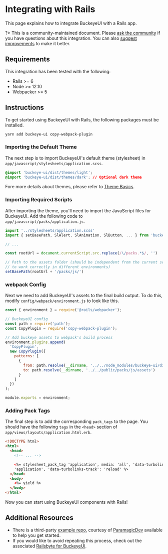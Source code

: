 # Integrating with Rails

This page explains how to integrate BuckeyeUI with a Rails app.

?> This is a community-maintained document. Please [ask the community](/resources/community) if you have questions about this integration. You can also [suggest improvements](https://github.com/bfdeloitte/buckeye-ui/blob/next/docs/tutorials/integrating-with-rails.md) to make it better.

## Requirements

This integration has been tested with the following:

- Rails >= 6
- Node >= 12.10
- Webpacker >= 5

## Instructions

To get started using BuckeyeUI with Rails, the following packages must be installed.

```bash
yarn add buckeye-ui copy-webpack-plugin
```

### Importing the Default Theme

The next step is to import BuckeyeUI's default theme (stylesheet) in `app/javascript/stylesheets/application.scss`.

```css
@import 'buckeye-ui/dist/themes/light';
@import 'buckeye-ui/dist/themes/dark'; // Optional dark theme
```

Fore more details about themes, please refer to [Theme Basics](/getting-started/themes?id=theme-basics).

### Importing Required Scripts

After importing the theme, you'll need to import the JavaScript files for BuckeyeUI. Add the following code to `app/javascript/packs/application.js`.

```js
import '../stylesheets/application.scss'
import { setBasePath, SlAlert, SlAnimation, SlButton, ... } from 'buckeye-ui'

// ...

const rootUrl = document.currentScript.src.replace(/\/packs.*$/, '')

// Path to the assets folder (should be independent from the current script source path
// to work correctly in different environments)
setBasePath(rootUrl + '/packs/js/')
```

### webpack Config

Next we need to add BuckeyeUI's assets to the final build output. To do this, modify `config/webpack/environment.js` to look like this.

```js
const { environment } = require('@rails/webpacker');

// BuckeyeUI config
const path = require('path');
const CopyPlugin = require('copy-webpack-plugin');

// Add buckeye assets to webpack's build process
environment.plugins.append(
  'CopyPlugin',
  new CopyPlugin({
    patterns: [
      {
        from: path.resolve(__dirname, '../../node_modules/buckeye-ui/dist/assets'),
        to: path.resolve(__dirname, '../../public/packs/js/assets')
      }
    ]
  })
);

module.exports = environment;
```

### Adding Pack Tags

The final step is to add the corresponding `pack_tags` to the page. You should have the following `tags` in the `<head>` section of `app/views/layouts/application.html.erb`.

```html
<!DOCTYPE html>
<html>
  <head>
    <!-- ... -->

    <%= stylesheet_pack_tag 'application', media: 'all', 'data-turbolinks-track': 'reload' %> <%= javascript_pack_tag
    'application', 'data-turbolinks-track': 'reload' %>
  </head>
  <body>
    <%= yield %>
  </body>
</html>
```

Now you can start using BuckeyeUI components with Rails!

## Additional Resources

- There is a third-party [example repo](https://github.com/ParamagicDev/rails-shoelace-example), courtesy of [ParamagicDev](https://github.com/ParamagicDev) available to help you get started.
- If you would like to avoid repeating this process, check out the associated [Railsbyte for BuckeyeUI](https://railsbytes.com/templates/X8BsEb).
